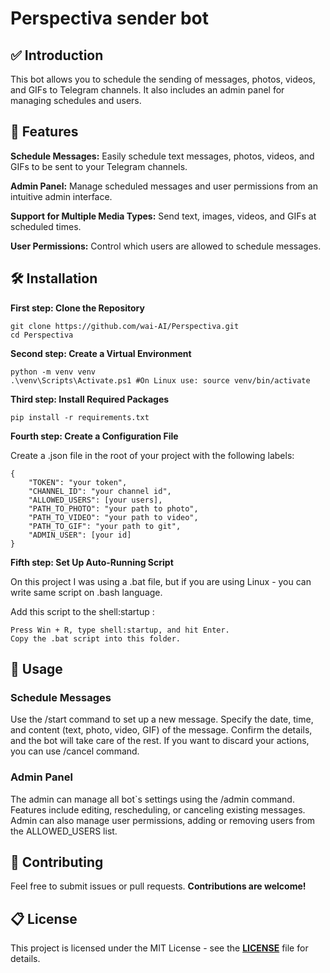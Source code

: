 ﻿# Perspectiva sender bot

## ✅ Introduction

This bot allows you to schedule the sending of messages, photos, videos, and GIFs to Telegram channels. It also includes an admin panel for managing schedules and users.

## 🎯 Features
**Schedule Messages:** Easily schedule text messages, photos, videos, and GIFs to be sent to your Telegram channels.

**Admin Panel:** Manage scheduled messages and user permissions from an intuitive admin interface.

**Support for Multiple Media Types:** Send text, images, videos, and GIFs at scheduled times.

**User Permissions:** Control which users are allowed to schedule messages.

## 🛠 Installation

**First step: Clone the Repository**

```
git clone https://github.com/wai-AI/Perspectiva.git
cd Perspectiva 
```

**Second step: Create a Virtual Environment**

```
python -m venv venv
.\venv\Scripts\Activate.ps1 #On Linux use: source venv/bin/activate   
```

**Third step: Install Required Packages**

```
pip install -r requirements.txt
```

**Fourth step: Create a Configuration File**

Create a .json file in the root of your project with the following labels:

```
{
    "TOKEN": "your token",
    "CHANNEL_ID": "your channel id",
    "ALLOWED_USERS": [your users],
    "PATH_TO_PHOTO": "your path to photo",
    "PATH_TO_VIDEO": "your path to video",
    "PATH_TO_GIF": "your path to git",
    "ADMIN_USER": [your id]
}
```

**Fifth step: Set Up Auto-Running Script**

On this project I was using a .bat file, but if you are using Linux - you can write same script on .bash language.

Add this script to the shell:startup :

```
Press Win + R, type shell:startup, and hit Enter.
Copy the .bat script into this folder.
```

## 👣 Usage

### Schedule Messages
Use the /start command to set up a new message.
Specify the date, time, and content (text, photo, video, GIF) of the message.
Confirm the details, and the bot will take care of the rest.
If you want to discard your actions, you can use /cancel command.

### Admin Panel
The admin can manage all bot`s settings using the /admin command.
Features include editing, rescheduling, or canceling existing messages.
Admin can also manage user permissions, adding or removing users from the ALLOWED_USERS list.

## 👥 Contributing
Feel free to submit issues or pull requests. **Contributions are welcome!**

## 📋 License
This project is licensed under the MIT License - see the **[LICENSE](https://github.com/wai-AI/Perspectiva/blob/main/LICENSE)** file for details.
